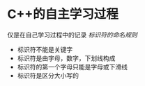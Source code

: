 # C++的自主学习过程
仅是在自己学习过程中的记录
*标识符的命名规则*
- 标识符不能是关键字
- 标识符是由字母，数字，下划线构成
- 标识符的第一个字母只能是字母或下滑线
- 标识符是区分大小写的